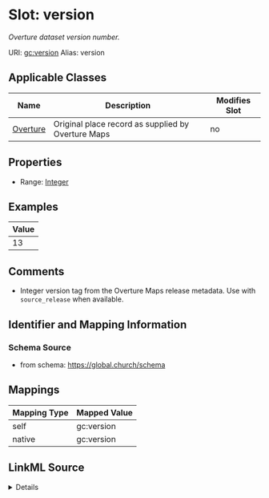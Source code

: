

# Slot: version 


_Overture dataset version number._





URI: [gc:version](https://global.church/schema/version)
Alias: version

<!-- no inheritance hierarchy -->





## Applicable Classes

| Name | Description | Modifies Slot |
| --- | --- | --- |
| [Overture](Overture.md) | Original place record as supplied by Overture Maps |  no  |







## Properties

* Range: [Integer](Integer.md)






## Examples

| Value |
| --- |
| 13 |

## Comments

* Integer version tag from the Overture Maps release metadata.
Use with `source_release` when available.


## Identifier and Mapping Information







### Schema Source


* from schema: https://global.church/schema




## Mappings

| Mapping Type | Mapped Value |
| ---  | ---  |
| self | gc:version |
| native | gc:version |




## LinkML Source

<details>
```yaml
name: version
description: Overture dataset version number.
comments:
- 'Integer version tag from the Overture Maps release metadata.

  Use with `source_release` when available.

  '
examples:
- value: '13'
  description: Example Overture version.
in_subset:
- overture
from_schema: https://global.church/schema
rank: 1000
alias: version
domain_of:
- Overture
range: integer

```
</details>